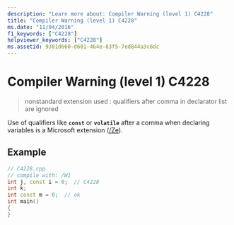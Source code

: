 ```yaml
---
description: "Learn more about: Compiler Warning (level 1) C4228"
title: "Compiler Warning (level 1) C4228"
ms.date: "11/04/2016"
f1_keywords: ["C4228"]
helpviewer_keywords: ["C4228"]
ms.assetid: 9301d660-d601-464e-83f5-7ed844a3c6dc
---
```

# Compiler Warning (level 1) C4228

> nonstandard extension used : qualifiers after comma in declarator list are ignored

Use of qualifiers like **`const`** or **`volatile`** after a comma when declaring variables is a Microsoft extension ([/Ze](../../build/reference/za-ze-disable-language-extensions.md)).

## Example

```cpp
// C4228.cpp
// compile with: /W1
int j, const i = 0;  // C4228
int k;
int const m = 0;  // ok
int main()
{
}
```
